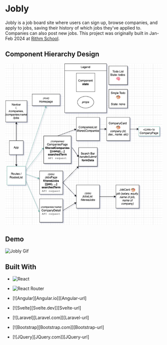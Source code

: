 # Jobly

Jobly is a job board site where users can sign up, browse companies, and apply to jobs, saving their history of which jobs they've applied to.
Companies can also post new jobs. This project was originally built in Jan-Feb 2024 at [Rithm School](https://www.rithmschool.com/).

## Component Hierarchy Design

![Components Design](/jobly/public/README.drawio.png)

## Demo

![Jobly Gif](/jobly/public/joblyGif.gif)

## Built With

* ![React](https://img.shields.io/badge/-React-61DAFB?logo=react&logoColor=white&style=flat)
* ![React Router](https://img.shields.io/badge/-React%20Router-CA4245?logo=react-router&logoColor=white&style=flat)

* [![Angular][Angular.io]][Angular-url]
* [![Svelte][Svelte.dev]][Svelte-url]
* [![Laravel][Laravel.com]][Laravel-url]
* [![Bootstrap][Bootstrap.com]][Bootstrap-url]
* [![JQuery][JQuery.com]][JQuery-url]